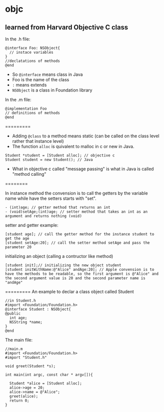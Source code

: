 # objc

## learned from Harvard Objective C class

In the .h file:
```
@interface Foo: NSObject{
  // instace variables
}
//declatations of methods
@end
```
* So `@interface` means class in Java
* Foo is the name of the class
* `:` means extends
* `NSObject` is a class in Foundation library

In the .m file:
```
@implementation Foo
// definitions of methods
@end
```

=========

* Adding `@class` to a method means static (can be called on the class level rather that instance level)
* The function `alloc` is quivalent to malloc in c or new in Java. 
```
Student *student = [Student alloc]; // objective c
Student student = new Student(); // Java
```
* What in objective c called "message passing" is what in Java is called "method calling"

========

In instance method the convension is to call the getters by the variable name while have the setters starts with "set".
```
- (int)age; // getter method that returns an int
- (void)setAge;(int)age; // setter method that takes an int as an argument and returns nothing (void) 
```
setter and getter example:
```
[student age]; // call the getter method for the instance student to get the age 
[student setAge:20]; // call the setter method setAge and pass the parameter 20
```
initializing an object (calling a contructor like method)
```
[student init];// initializing the new object student
[student initWithName:@"Alice" andAge:20]; // Apple convension is to have the methods to be readable, so the first argument is @"Alice" and the second argument value is 20 and the second parameter name is "andAge"
```

=========
An example to declar a class object called Student
```
//in Student.h
#import <Foundation/Foundation.h>
@interface Student : NSObject{
@public
  int age;
  NSString *name;
}
@end
```
The main file:
```
//main.m
#import <Foundation/Foundation.h>
#import "Student.h"

void greet(Student *s);

int main(int argc, const char * argv[]){

  Student *alice = [Student alloc];
  alice->age = 20;
  alice->name = @"Alice";
  greet(alice);
  return 0;
}

```


